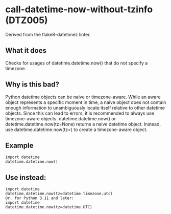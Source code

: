 # call-datetime-now-without-tzinfo (DTZ005)
Derived from the flake8-datetimez linter.
## What it does
Checks for usages of datetime.datetime.now() that do not specify a timezone.
## Why is this bad?
Python datetime objects can be naive or timezone-aware. While an aware
object represents a specific moment in time, a naive object does not
contain enough information to unambiguously locate itself relative to other
datetime objects. Since this can lead to errors, it is recommended to
always use timezone-aware objects.
datetime.datetime.now() or datetime.datetime.now(tz=None) returns a naive
datetime object. Instead, use datetime.datetime.now(tz=<timezone>) to create
a timezone-aware object.
## Example
```
import datetime
datetime.datetime.now()
```
## Use instead:
```
import datetime
datetime.datetime.now(tz=datetime.timezone.utc)
Or, for Python 3.11 and later:
import datetime
datetime.datetime.now(tz=datetime.UTC)
```